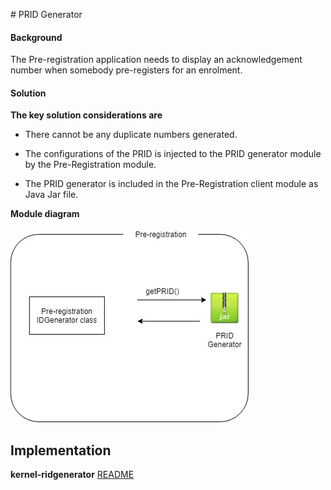 ﻿﻿# PRID Generator

#### Background

The Pre-registration application needs to display an acknowledgement number when somebody pre-registers for an enrolment.  

#### Solution



**The key solution considerations are**


- There cannot be any duplicate numbers generated.


- The configurations of the PRID is injected to the PRID generator module by the Pre-Registration module. 


- The PRID generator is included in the Pre-Registration client module as Java Jar file. 



**Module diagram**



![Module Diagram](_images/kernel-PRIDGenerator.jpg)



## Implementation


**kernel-ridgenerator** [README](../../kernel/kernel-idgenerator-rid/README.md)
